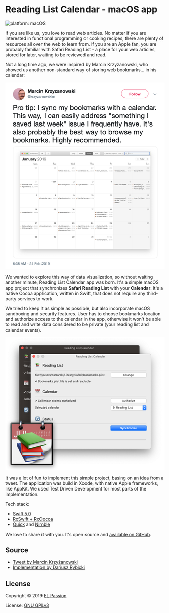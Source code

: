 # Reading List Calendar - macOS app

![platform: macOS](https://img.shields.io/badge/platform-macOS-blue.svg)

If you are like us, you love to read web articles. No matter if you are interested in functional programming or cooking recipes, there are plenty of resources all over the web to learn from. If you are an Apple fan, you are probably familiar with Safari Reading List - a place for your web articles, stored for later, waiting to be reviewed and read.

Not a long time ago, we were inspired by Marcin Krzyżanowski, who showed us another non-standard way of storing web bookmarks... in his calendar:

![Tweet by Marcin Krzyzanowski](tweet_krzyzanowskim.png)

We wanted to explore this way of data visualization, so without waiting another minute, Reading List Calendar app was born. It's a simple macOS app project that synchronizes **Safari Reading List** with your **Calendar**. It's a native Cocoa application, written in Swift, that does not require any third-party services to work.

We tried to keep it as simple as possible, but also incorporate macOS sandboxing and security features. User has to choose bookmarks location and authorize access to the calendar in the app, otherwise it won't be able to read and write data considered to be private (your reading list and calendar events).

![Reading List Calendar](screenshot-1.png)

It was a lot of fun to implement this simple project, basing on an idea from a tweet. The application was build in Xcode, with native Apple frameworks, like AppKit. We used Test Driven Development for most parts of the implementation. 

Tech stack:

- [Swift 5.0](https://swift.org)
- [RxSwift + RxCocoa](https://github.com/ReactiveX/RxSwift)
- [Quick](https://github.com/Quick/Quick) and [Nimble](https://github.com/Quick/Nimble)

We love to share it with you. It's open source and [available on GitHub](https://github.com/elpassion/ReadingListCalendarApp).

## Source

- [Tweet by Marcin Krzyżanowski](https://twitter.com/krzyzanowskim/status/1099679842860257280)
- [Implementation by Dariusz Rybicki](https://github.com/elpassion/ReadingListCalendarApp)

## License

Copyright © 2019 [EL Passion](https://www.elpassion.com)

License: [GNU GPLv3](../../LICENSE)
